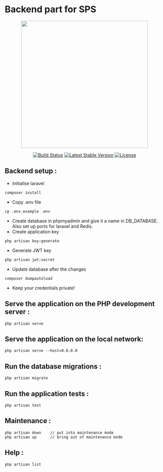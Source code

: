 # Backend part for SPS

<p align="center"><img src="https://res.cloudinary.com/dtfbvvkyp/image/upload/v1566331377/laravel-logolockup-cmyk-red.svg" width="400"></p>

<p align="center">
<a href="https://travis-ci.org/laravel/framework"><img src="https://travis-ci.org/laravel/framework.svg" alt="Build Status"></a>
<a href="https://packagist.org/packages/laravel/framework"><img src="https://poser.pugx.org/laravel/framework/v/stable.svg" alt="Latest Stable Version"></a>
<a href="https://packagist.org/packages/laravel/framework"><img src="https://poser.pugx.org/laravel/framework/license.svg" alt="License"></a>
</p>

## Backend setup :

- Initialise laravel
```
composer install
```
- Copy .env file
```
cp .env.example .env
```
- Create database in phpmyadmin and give it a name in DB_DATABASE. Also set up ports for laravel and Redis. 
- Create application key
```
php artisan key:generate
```
- Generate JWT key
```
php artisan jwt:secret
```
- Update database after the changes
```
composer dumpautoload
```

- Keep your credentials private!

## Serve the application on the PHP development server :
```
php artisan serve
```
## Serve the application on the local network: 
```
php artisan serve --host=0.0.0.0
```

## Run the database migrations :
```
php artisan migrate
```

## Run the application tests :
```
php artisan test
```

## Maintenance :
```
php artisan down	// put into maintenance mode
php artisan up		// bring out of maintenance mode
```
## Help :
```
php artisan list
```

